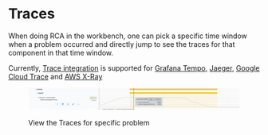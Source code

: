 # Traces

When doing RCA in the workbench, one can pick a specific time window when a problem occurred and directly jump to see the traces for that component in that time window. &#x20;

Currently, [Trace integration](traces/trace-store-integration/) is supported for  [Grafana Tempo](traces/trace-store-integration/grafana-tempo.md), [Jaeger](traces/trace-store-integration/jaeger.md), [Google Cloud Trace](traces/trace-store-integration/google-cloudtrace.md) and [AWS X-Ray](traces/trace-store-integration/aws-x-ray.md)

<figure><img src="../.gitbook/assets/Screenshot 2023-01-27 at 3.26.51 PM.png" alt=""><figcaption><p>View the Traces for specific problem</p></figcaption></figure>

